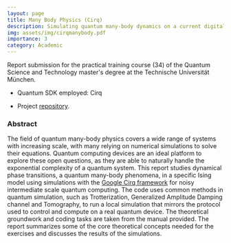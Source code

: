 ```yaml
---
layout: page
title: Many Body Physics (Cirq)
description: Simulating quantum many-body dynamics on a current digital quantum computer
img: assets/img/cirqmanybody.pdf
importance: 3
category: Academic
---
```


Report submission for the practical training course (34) of the Quantum Science and Technology master's degree at the Technische Universität München.

* Quantum SDK employed: Cirq

* Project [repository](https://github.com/EmilianoG-byte/Quantum-ManyBody-Cirq).

### Abstract
The field of quantum many-body physics covers a wide range of systems with increasing scale, with many relying on numerical simulations to solve their equations. Quantum computing devices are an ideal platform to explore these open questions, as they are able to naturally handle the exponential complexity of a quantum system. This report studies dynamical phase transitions, a quantum many-body phenomena, in a specific Ising model using simulations with the [Google Cirq framework](https://quantumai.google) for noisy intermediate scale quantum computing. The code uses common methods in quantum simulation, such as Trotterization, Generalized Amplitude Damping channel and Tomography, to run a local simulation that mirrors the protocol used to control and compute on a real quantum device. The theoretical groundwork and coding tasks are taken from the manual provided. The report summarizes some of the core theoretical concepts needed for the exercises and discusses the results of the simulations.